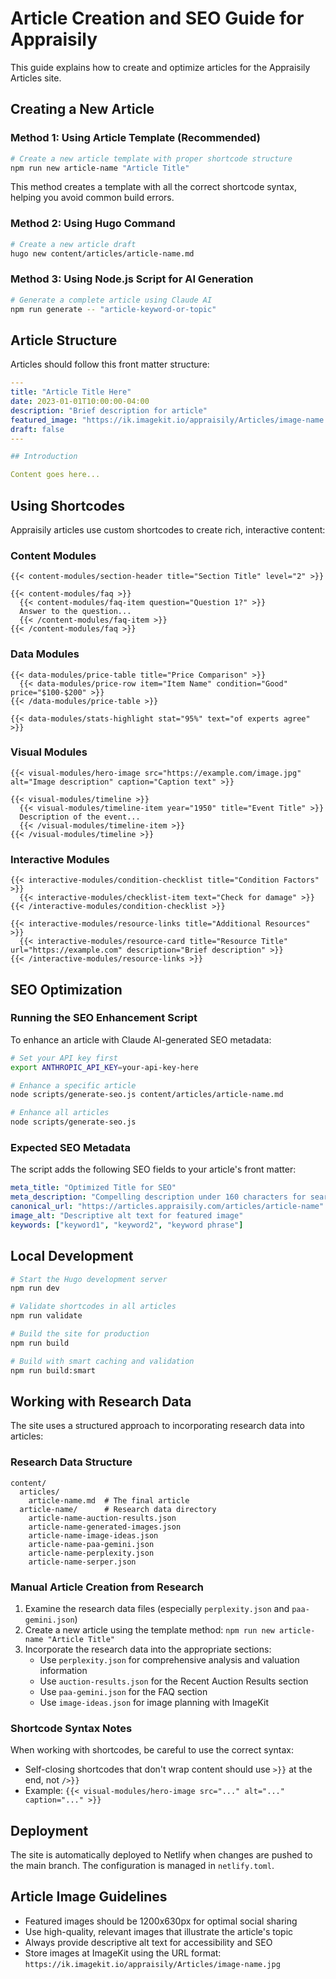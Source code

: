 # Article Creation and SEO Guide for Appraisily

This guide explains how to create and optimize articles for the Appraisily Articles site.

## Creating a New Article

### Method 1: Using Article Template (Recommended)

```bash
# Create a new article template with proper shortcode structure
npm run new article-name "Article Title"
```

This method creates a template with all the correct shortcode syntax, helping you avoid common build errors.

### Method 2: Using Hugo Command

```bash
# Create a new article draft
hugo new content/articles/article-name.md
```

### Method 3: Using Node.js Script for AI Generation

```bash
# Generate a complete article using Claude AI
npm run generate -- "article-keyword-or-topic"
```

## Article Structure

Articles should follow this front matter structure:

```yaml
---
title: "Article Title Here"
date: 2023-01-01T10:00:00-04:00
description: "Brief description for article"
featured_image: "https://ik.imagekit.io/appraisily/Articles/image-name.jpg"
draft: false
---

## Introduction

Content goes here...
```

## Using Shortcodes

Appraisily articles use custom shortcodes to create rich, interactive content:

### Content Modules

```
{{< content-modules/section-header title="Section Title" level="2" >}}
```

```
{{< content-modules/faq >}}
  {{< content-modules/faq-item question="Question 1?" >}}
  Answer to the question...
  {{< /content-modules/faq-item >}}
{{< /content-modules/faq >}}
```

### Data Modules

```
{{< data-modules/price-table title="Price Comparison" >}}
  {{< data-modules/price-row item="Item Name" condition="Good" price="$100-$200" >}}
{{< /data-modules/price-table >}}
```

```
{{< data-modules/stats-highlight stat="95%" text="of experts agree" >}}
```

### Visual Modules

```
{{< visual-modules/hero-image src="https://example.com/image.jpg" alt="Image description" caption="Caption text" >}}
```

```
{{< visual-modules/timeline >}}
  {{< visual-modules/timeline-item year="1950" title="Event Title" >}}
  Description of the event...
  {{< /visual-modules/timeline-item >}}
{{< /visual-modules/timeline >}}
```

### Interactive Modules

```
{{< interactive-modules/condition-checklist title="Condition Factors" >}}
  {{< interactive-modules/checklist-item text="Check for damage" >}}
{{< /interactive-modules/condition-checklist >}}
```

```
{{< interactive-modules/resource-links title="Additional Resources" >}}
  {{< interactive-modules/resource-card title="Resource Title" url="https://example.com" description="Brief description" >}}
{{< /interactive-modules/resource-links >}}
```

## SEO Optimization

### Running the SEO Enhancement Script

To enhance an article with Claude AI-generated SEO metadata:

```bash
# Set your API key first
export ANTHROPIC_API_KEY=your-api-key-here

# Enhance a specific article
node scripts/generate-seo.js content/articles/article-name.md

# Enhance all articles
node scripts/generate-seo.js
```

### Expected SEO Metadata

The script adds the following SEO fields to your article's front matter:

```yaml
meta_title: "Optimized Title for SEO"
meta_description: "Compelling description under 160 characters for search results"
canonical_url: "https://articles.appraisily.com/articles/article-name"
image_alt: "Descriptive alt text for featured image"
keywords: ["keyword1", "keyword2", "keyword phrase"]
```

## Local Development

```bash
# Start the Hugo development server
npm run dev

# Validate shortcodes in all articles
npm run validate

# Build the site for production
npm run build

# Build with smart caching and validation
npm run build:smart
```

## Working with Research Data

The site uses a structured approach to incorporating research data into articles:

### Research Data Structure

```
content/
  articles/
    article-name.md  # The final article
  article-name/      # Research data directory
    article-name-auction-results.json
    article-name-generated-images.json
    article-name-image-ideas.json
    article-name-paa-gemini.json
    article-name-perplexity.json
    article-name-serper.json
```

### Manual Article Creation from Research

1. Examine the research data files (especially `perplexity.json` and `paa-gemini.json`)
2. Create a new article using the template method: `npm run new article-name "Article Title"`
3. Incorporate the research data into the appropriate sections:
   - Use `perplexity.json` for comprehensive analysis and valuation information
   - Use `auction-results.json` for the Recent Auction Results section
   - Use `paa-gemini.json` for the FAQ section
   - Use `image-ideas.json` for image planning with ImageKit

### Shortcode Syntax Notes

When working with shortcodes, be careful to use the correct syntax:
- Self-closing shortcodes that don't wrap content should use `>}}` at the end, not `/>}}`
- Example: `{{< visual-modules/hero-image src="..." alt="..." caption="..." >}}`

## Deployment

The site is automatically deployed to Netlify when changes are pushed to the main branch. The configuration is managed in `netlify.toml`.

## Article Image Guidelines

- Featured images should be 1200x630px for optimal social sharing
- Use high-quality, relevant images that illustrate the article's topic
- Always provide descriptive alt text for accessibility and SEO
- Store images at ImageKit using the URL format: 
  `https://ik.imagekit.io/appraisily/Articles/image-name.jpg`